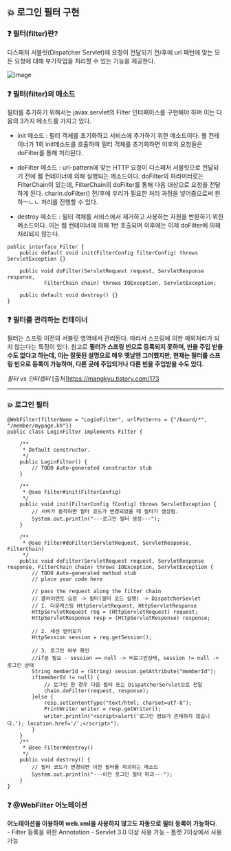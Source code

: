 ## 💥 로그인 필터 구현


### ❓  필터(filter)란?

디스패처 서블릿(Dispatcher Servlet)에 요청이 전달되기 전/후에 url 패턴에 맞는 모든 요청에 대해 부가작업을 처리할 수 있는 기능을 제공한다.

![image](https://github.com/user-attachments/assets/ed2c5ce4-6c17-444c-a123-1c39e073c427)


### ❓  필터(filter)의 메소드

필터를 추가하기 위해서는 javax.servlet의 Filter 인터페이스를 구현해야 하며 이는 다음의 3가지 메소드를 가지고 있다.
 - init 메소드
	: 필터 객체를 초기화하고 서비스에 추가하기 위한 메소드이다. 웹 컨테이너가 1회 init메소드를 호출하여 필터 객체를 초기화하면 이후의 요청들은 doFilter를 통해 처리된다.    
	
 - doFilter 메소드
	: url-pattern에 맞는 HTTP 요청이 디스패처 서블릿으로 전달되기 전에 웹 컨테이너에 의해 실행되는 메소드이다. doFilter의 파라미터로는 FilterChain이 있는데, FilterChain의 doFilter를 
	통해 다음 대상으로 요청을 전달하게 된다. charin.doFilter() 전/후에 우리가 필요한 처리 과정을 넣어줌으로써 원하ㅡㄴㄴ 처리를 진행할 수 있다.    
	
 - destroy 메소드
	: 필터 객체를 서비스에서 제거하고 사용하는 자원을 반환하기 위한 메소드이다. 이는 웹 컨테이너에 의해 1번 호출되며 이후에는 이제 doFilter에 의해 처리되지 않는다.    
	
	
```
public interface Filter {
    public default void init(FilterConfig filterConfig) throws ServletException {}

    public void doFilter(ServletRequest request, ServletResponse response,
            FilterChain chain) throws IOException, ServletException;

    public default void destroy() {}
}
```


### ❓  필터를 관리하는 컨테이너

필터는 스프링 이전의 서블릿 영역에서 관리된다. 따라서 스프링에 의한 예외처리가 되지 않는다는 특징이 있다.
참고로 **필터가 스프링 빈으로 등록되지 못하며, 빈을 주입 받을 수도 없다고 하는데, 이는 잘못된 설명으로 매우 옛날엔 그러했지만, 현재는 필터를 스프링 빈으로 등록이 가능하며, 다른 곳에 주입되거나 다른 빈을 주입받을 수도 있다.**

*필터 vs 인터셉터*
[출처]https://mangkyu.tistory.com/173


--------------------------------

### 💥 로그인 필터 
```
@WebFilter(filterName = "LoginFilter", urlPatterns = {"/board/*", "/member/mypage.kh"})
public class LoginFilter implements Filter {

    /**
     * Default constructor. 
     */
    public LoginFilter() {
        // TODO Auto-generated constructor stub
    }
    
    /**
     * @see Filter#init(FilterConfig)
     */
    public void init(FilterConfig fConfig) throws ServletException {
    	// 서버가 동작하면 필터 코드가 변경되었을 때 필터가 생성됨.
    	System.out.println("---로그인 필터 생성---");
    }

    /**
     * @see Filter#doFilter(ServletRequest, ServletResponse, FilterChain)
     */
    public void doFilter(ServletRequest request, ServletResponse response, FilterChain chain) throws IOException, ServletException {
    	// TODO Auto-generated method stub
    	// place your code here
    	
    	// pass the request along the filter chain
    	// 클라이언트 요청 -> 필터(필터 코드 실행) -> DispatcherSevlet
    	// 1. 다운캐스팅 HttpServletRequest, HttpServletResponse
    	HttpServletRequest req = (HttpServletRequest) request;
    	HttpServletResponse resp = (HttpServletResponse) response;
    	
    	// 2. 세션 얻어오기
    	HttpSession session = req.getSession();
    	
    	// 3. 로그인 여부 확인
    	//if문 필요 - session == null -> 비로그인상태, session != null -> 로그인 상태
    	String memberId = (String) session.getAttribute("memberId");
    	if(memberId != null) {
    		// 로그인 한 경우 다음 필터 또는 DispatcherServlet으로 전달
    		chain.doFilter(request, response);
    	}else {
    		resp.setContentType("text/html; charset=utf-8");
    		PrintWriter writer = resp.getWriter();
    		writer.println("<script>alert('로그인 정보가 존재하지 않습니다.'); location.href='/';</script>");
    	}
    }
	/**
	 * @see Filter#destroy()
	 */
	public void destroy() {
		// 필터 코드가 변경되면 이전 필터를 파괴하는 메소드
		System.out.println("---이전 로그인 필터 파괴---");
	}
}
```

### ❓ @WebFilter 어노테이션

**어노테이션을 이용하여 web.xml을 사용하지 않고도 자동으로 필터 등록이 가능하다.**    
	- Filter 등록을 위한 Annotation
	- Servlet 3.0 이상 사용 가능
	- 톰캣 7이상에서 사용 가능
	
	
	
